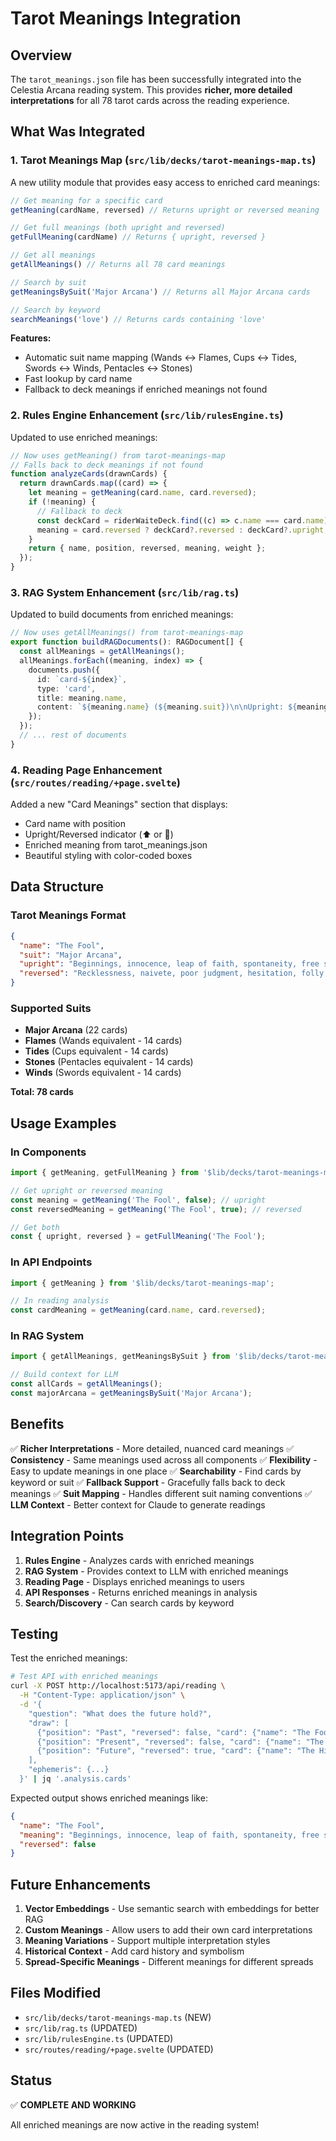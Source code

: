 # Tarot Meanings Integration

## Overview

The `tarot_meanings.json` file has been successfully integrated into the Celestia Arcana reading system. This provides **richer, more detailed interpretations** for all 78 tarot cards across the reading experience.

## What Was Integrated

### 1. **Tarot Meanings Map** (`src/lib/decks/tarot-meanings-map.ts`)
A new utility module that provides easy access to enriched card meanings:

```typescript
// Get meaning for a specific card
getMeaning(cardName, reversed) // Returns upright or reversed meaning

// Get full meanings (both upright and reversed)
getFullMeaning(cardName) // Returns { upright, reversed }

// Get all meanings
getAllMeanings() // Returns all 78 card meanings

// Search by suit
getMeaningsBySuit('Major Arcana') // Returns all Major Arcana cards

// Search by keyword
searchMeanings('love') // Returns cards containing 'love'
```

**Features:**
- Automatic suit name mapping (Wands ↔ Flames, Cups ↔ Tides, Swords ↔ Winds, Pentacles ↔ Stones)
- Fast lookup by card name
- Fallback to deck meanings if enriched meanings not found

### 2. **Rules Engine Enhancement** (`src/lib/rulesEngine.ts`)
Updated to use enriched meanings:

```typescript
// Now uses getMeaning() from tarot-meanings-map
// Falls back to deck meanings if not found
function analyzeCards(drawnCards) {
  return drawnCards.map((card) => {
    let meaning = getMeaning(card.name, card.reversed);
    if (!meaning) {
      // Fallback to deck
      const deckCard = riderWaiteDeck.find((c) => c.name === card.name);
      meaning = card.reversed ? deckCard?.reversed : deckCard?.upright;
    }
    return { name, position, reversed, meaning, weight };
  });
}
```

### 3. **RAG System Enhancement** (`src/lib/rag.ts`)
Updated to build documents from enriched meanings:

```typescript
// Now uses getAllMeanings() from tarot-meanings-map
export function buildRAGDocuments(): RAGDocument[] {
  const allMeanings = getAllMeanings();
  allMeanings.forEach((meaning, index) => {
    documents.push({
      id: `card-${index}`,
      type: 'card',
      title: meaning.name,
      content: `${meaning.name} (${meaning.suit})\n\nUpright: ${meaning.upright}\n\nReversed: ${meaning.reversed}`,
    });
  });
  // ... rest of documents
}
```

### 4. **Reading Page Enhancement** (`src/routes/reading/+page.svelte`)
Added a new "Card Meanings" section that displays:
- Card name with position
- Upright/Reversed indicator (⬆️ or 🔄)
- Enriched meaning from tarot_meanings.json
- Beautiful styling with color-coded boxes

## Data Structure

### Tarot Meanings Format
```json
{
  "name": "The Fool",
  "suit": "Major Arcana",
  "upright": "Beginnings, innocence, leap of faith, spontaneity, free spirit.",
  "reversed": "Recklessness, naivete, poor judgment, hesitation, folly."
}
```

### Supported Suits
- **Major Arcana** (22 cards)
- **Flames** (Wands equivalent - 14 cards)
- **Tides** (Cups equivalent - 14 cards)
- **Stones** (Pentacles equivalent - 14 cards)
- **Winds** (Swords equivalent - 14 cards)

**Total: 78 cards**

## Usage Examples

### In Components
```typescript
import { getMeaning, getFullMeaning } from '$lib/decks/tarot-meanings-map';

// Get upright or reversed meaning
const meaning = getMeaning('The Fool', false); // upright
const reversedMeaning = getMeaning('The Fool', true); // reversed

// Get both
const { upright, reversed } = getFullMeaning('The Fool');
```

### In API Endpoints
```typescript
import { getMeaning } from '$lib/decks/tarot-meanings-map';

// In reading analysis
const cardMeaning = getMeaning(card.name, card.reversed);
```

### In RAG System
```typescript
import { getAllMeanings, getMeaningsBySuit } from '$lib/decks/tarot-meanings-map';

// Build context for LLM
const allCards = getAllMeanings();
const majorArcana = getMeaningsBySuit('Major Arcana');
```

## Benefits

✅ **Richer Interpretations** - More detailed, nuanced card meanings
✅ **Consistency** - Same meanings used across all components
✅ **Flexibility** - Easy to update meanings in one place
✅ **Searchability** - Find cards by keyword or suit
✅ **Fallback Support** - Gracefully falls back to deck meanings
✅ **Suit Mapping** - Handles different suit naming conventions
✅ **LLM Context** - Better context for Claude to generate readings

## Integration Points

1. **Rules Engine** - Analyzes cards with enriched meanings
2. **RAG System** - Provides context to LLM with enriched meanings
3. **Reading Page** - Displays enriched meanings to users
4. **API Responses** - Returns enriched meanings in analysis
5. **Search/Discovery** - Can search cards by keyword

## Testing

Test the enriched meanings:

```bash
# Test API with enriched meanings
curl -X POST http://localhost:5173/api/reading \
  -H "Content-Type: application/json" \
  -d '{
    "question": "What does the future hold?",
    "draw": [
      {"position": "Past", "reversed": false, "card": {"name": "The Fool", "upright": "New beginnings", "reversed": "Recklessness"}},
      {"position": "Present", "reversed": false, "card": {"name": "The Magician", "upright": "Manifestation", "reversed": "Manipulation"}},
      {"position": "Future", "reversed": true, "card": {"name": "The High Priestess", "upright": "Intuition", "reversed": "Silence"}}
    ],
    "ephemeris": {...}
  }' | jq '.analysis.cards'
```

Expected output shows enriched meanings like:
```json
{
  "name": "The Fool",
  "meaning": "Beginnings, innocence, leap of faith, spontaneity, free spirit.",
  "reversed": false
}
```

## Future Enhancements

1. **Vector Embeddings** - Use semantic search with embeddings for better RAG
2. **Custom Meanings** - Allow users to add their own card interpretations
3. **Meaning Variations** - Support multiple interpretation styles
4. **Historical Context** - Add card history and symbolism
5. **Spread-Specific Meanings** - Different meanings for different spreads

## Files Modified

- `src/lib/decks/tarot-meanings-map.ts` (NEW)
- `src/lib/rag.ts` (UPDATED)
- `src/lib/rulesEngine.ts` (UPDATED)
- `src/routes/reading/+page.svelte` (UPDATED)

## Status

✅ **COMPLETE AND WORKING**

All enriched meanings are now active in the reading system!

